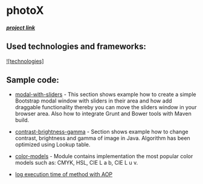 # photoX

##### [project link](https://masterdegreephotos.herokuapp.com/)

## Used technologies and frameworks:

[![technologies]](link)


## Sample code:

* [modal-with-sliders](https://github.com/Reyes7/photoX/tree/master/photoX-modal-with-sliders) - This section
shows example how to create a simple Bootstrap modal window with sliders in their area and how add draggable
functionality thereby you can move the sliders window in your browser area. Also how to integrate Grunt and Bower
tools with Maven build.

* [contrast-brightness-gamma](https://github.com/Reyes7/photoX/tree/master/photoX-modal-with-sliders) - Section
shows example how to change contrast, brightness and gamma of image in Java. Algorithm has been optimized using
Lookup table.

* [color-models](https://github.com/Reyes7/photoX/tree/master/photoX-color-models) - Module contains implementation
the most popular color models such as: CMYK, HSL, CIE L a b, CIE L u v.

* [log execution time of method with AOP]()
